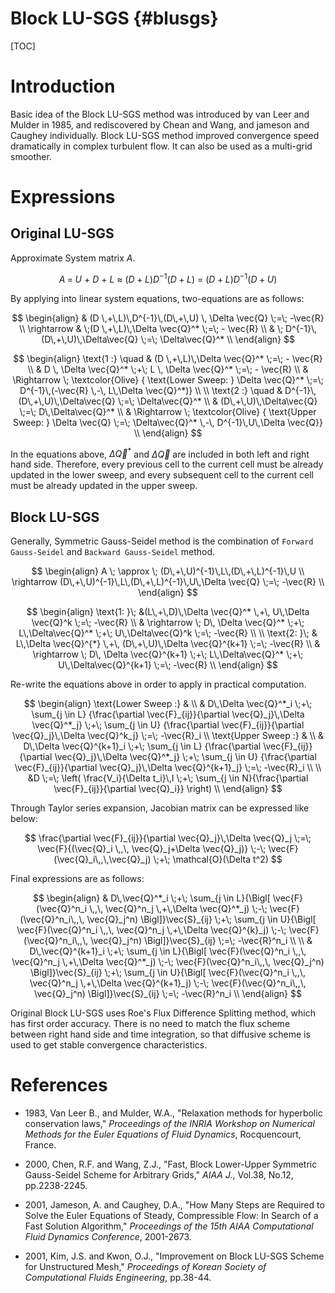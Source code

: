 Block LU-SGS                          {#blusgs}
============

[TOC]

# Introduction

Basic idea of the Block LU-SGS method was introduced by van Leer and Mulder in 1985, and rediscovered by Chean and Wang, and jameson and Caughey individually. Block LU-SGS method improved convergence speed dramatically in complex turbulent flow. It can also be used as a multi-grid smoother.
  
# Expressions

## Original LU-SGS

Approximate System matrix $A$.

$$
A \;=\; U \:+\: D\:+\: L \:\approx\: (D+L)D^{-1} (D+L) \:=\: (D+L)D^{-1}(D+U)
$$

By applying into linear system equations, two-equations are as follows:

$$
\begin{align}
& (D \,+\,L)\,D^{-1}\,(D\,+\,U) \, \Delta \vec{Q} \;=\; -\vec{R} \\
\rightarrow & \;(D \,+\,L)\,\Delta \vec{Q}^* \;=\; - \vec{R} \\
& \; D^{-1}\,(D\,+\,U)\,\Delta\vec{Q} \;=\; \Delta\vec{Q}^* \\
\end{align}
$$

$$
\begin{align}
\text{1 :} \quad & (D \,+\,L)\,\Delta \vec{Q}^* \;=\; - \vec{R} \\
& D \, \Delta \vec{Q}^* \;+\; L \, \Delta \vec{Q}^* \;=\; - \vec{R} \\
& \Rightarrow \; \textcolor{Olive} { \text{Lower Sweep: } \Delta \vec{Q}^* \;=\; D^{-1}\,(-\vec{R} \,-\, L\,\Delta \vec{Q}^*)} \\
\\
\text{2 :} \quad & D^{-1}\,(D\,+\,U)\,\Delta\vec{Q} \;=\; \Delta\vec{Q}^* \\
& (D\,+\,U)\,\Delta\vec{Q} \;=\; D\,\Delta\vec{Q}^* \\
& \Rightarrow \; \textcolor{Olive} { \text{Upper Sweep: } \Delta \vec{Q} \;=\; \Delta\vec{Q}^* \,-\, D^{-1}\,U\,\Delta \vec{Q}} \\
\end{align}
$$

In the equations above, $\Delta \vec{Q}^*$ and $\Delta \vec{Q}$ are included in both left and right hand side. Therefore, every previous cell to the current cell must be already updated in the lower sweep, and every subsequent cell to the current cell must be already updated in the upper sweep.


## Block LU-SGS

Generally, Symmetric Gauss-Seidel method is the combination of `Forward Gauss-Seidel` and `Backward Gauss-Seidel` method.
  
$$
\begin{align}
A \; \approx \; (D\,+\,U)^{-1}\,L\,(D\,+\,L)^{-1}\,U \\
\rightarrow (D\,+\,U)^{-1}\,L\,(D\,+\,L)^{-1}\,U\,\Delta \vec{Q} \;=\; -\vec{R} \\
\end{align}
$$

$$
\begin{align}
\text{1: }\; &(L\,+\,D)\,\Delta \vec{Q}^* \,+\, U\,\Delta \vec{Q}^k \;=\; -\vec{R} \\
& \rightarrow \; D\, \Delta \vec{Q}^* \;+\; L\,\Delta\vec{Q}^* \;+\; U\,\Delta\vec{Q}^k \;=\; -\vec{R} \\
\\
\text{2: }\; & L\,\Delta \vec{Q}^{*} \,+\, (D\,+\,U)\,\Delta \vec{Q}^{k+1} \;=\; -\vec{R} \\
& \rightarrow \; D\, \Delta \vec{Q}^{k+1} \;+\; L\,\Delta\vec{Q}^* \;+\; U\,\Delta\vec{Q}^{k+1} \;=\; -\vec{R} \\
\end{align}
$$

Re-write the equations above in order to apply in practical computation.

$$
\begin{align}
\text{Lower Sweep :} & \\
& D\,\Delta \vec{Q}^*_i \;+\; \sum_{j \in L} {\frac{\partial \vec{F}_{ij}}{\partial \vec{Q}_j}\,\Delta \vec{Q}^*_j} \;+\; \sum_{j \in U} {\frac{\partial \vec{F}_{ij}}{\partial \vec{Q}_j}\,\Delta \vec{Q}^k_j} \;=\; -\vec{R}_i \\
\text{Upper Sweep :} & \\
& D\,\Delta \vec{Q}^{k+1}_i \;+\; \sum_{j \in L} {\frac{\partial \vec{F}_{ij}}{\partial \vec{Q}_j}\,\Delta \vec{Q}^*_j} \;+\; \sum_{j \in U} {\frac{\partial \vec{F}_{ij}}{\partial \vec{Q}_j}\,\Delta \vec{Q}^{k+1}_j} \;=\; -\vec{R}_i \\
\\
&D \;=\; \left( \frac{V_i}{\Delta t_i}\,I \;+\; \sum_{j \in N}{\frac{\partial \vec{F}_{ij}}{\partial \vec{Q}_i}} \right) \\
\end{align}
$$

Through Taylor series expansion, Jacobian matrix can be expressed like below:

$$
\frac{\partial \vec{F}_{ij}}{\partial \vec{Q}_j}\,\Delta \vec{Q}_j \;=\; \vec{F}{(\vec{Q}_i \,,\, \vec{Q}_j+\Delta \vec{Q}_j)} \;-\; \vec{F}(\vec{Q}_i\,,\,\vec{Q}_j) \;+\; \mathcal{O}(\Delta t^2)
$$

Final expressions are as follows:

$$
\begin{align}
& D\,\vec{Q}^*_i \;+\; \sum_{j \in L}{\Bigl[ \vec{F}(\vec{Q}^n_i \,,\, \vec{Q}^n_j \,+\,\Delta \vec{Q}^*_j) \;-\; \vec{F}(\vec{Q}^n_i\,,\, \vec{Q}_j^n) \Bigl]}\vec{S}_{ij} \;+\; \sum_{j \in U}{\Bigl[ \vec{F}(\vec{Q}^n_i \,,\, \vec{Q}^n_j \,+\,\Delta \vec{Q}^{k}_j) \;-\; \vec{F}(\vec{Q}^n_i\,,\, \vec{Q}_j^n) \Bigl]}\vec{S}_{ij} \;=\; -\vec{R}^n_i \\
\\
& D\,\vec{Q}^{k+1}_i \;+\; \sum_{j \in L}{\Bigl[ \vec{F}(\vec{Q}^n_i \,,\, \vec{Q}^n_j \,+\,\Delta \vec{Q}^*_j) \;-\; \vec{F}(\vec{Q}^n_i\,,\, \vec{Q}_j^n) \Bigl]}\vec{S}_{ij} \;+\; \sum_{j \in U}{\Bigl[ \vec{F}(\vec{Q}^n_i \,,\, \vec{Q}^n_j \,+\,\Delta \vec{Q}^{k+1}_j) \;-\; \vec{F}(\vec{Q}^n_i\,,\, \vec{Q}_j^n) \Bigl]}\vec{S}_{ij} \;=\; -\vec{R}^n_i \\
\end{align}
$$

Original Block LU-SGS uses Roe's Flux Difference Splitting method, which has first order accuracy. There is no need to match the flux scheme between right hand side and time integration, so that diffusive scheme is used to get stable convergence characteristics.





# References

- 1983, Van Leer B., and Mulder, W.A., "Relaxation methods for hyperbolic conservation laws," *Proceedings of the INRIA Workshop on Numerical Methods for the Euler Equations of Fluid Dynamics*, Rocquencourt, France.

- 2000, Chen, R.F. and Wang, Z.J., "Fast, Block Lower-Upper Symmetric Gauss-Seidel Scheme for Arbitrary Grids," *AIAA J.*, Vol.38, No.12, pp.2238-2245.

- 2001, Jameson, A. and Caughey, D.A., "How Many Steps are Required to Solve the Euler Equations of Steady, Compressible Flow: In Search of a Fast Solution Algorithm," *Proceedings of the 15th AIAA Computational Fluid Dynamics Conference*, 2001-2673.

- 2001, Kim, J.S. and Kwon, O.J., "Improvement on Block LU-SGS Scheme for Unstructured Mesh," *Proceedings of Korean Society of Computational Fluids Engineering*, pp.38-44.

